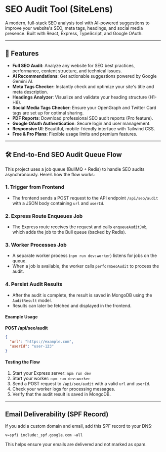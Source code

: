 # SEO Audit Tool (SiteLens)

A modern, full-stack SEO analysis tool with AI-powered suggestions to improve your website's SEO, meta tags, headings, and social media presence. Built with React, Express, TypeScript, and Google OAuth.

---

## 🚀 Features

- **Full SEO Audit**: Analyze any website for SEO best practices, performance, content structure, and technical issues.
- **AI Recommendations**: Get actionable suggestions powered by Google Gemini AI.
- **Meta Tags Checker**: Instantly check and optimize your site's title and meta description.
- **Headings Analyzer**: Visualize and validate your heading structure (H1-H6).
- **Social Media Tags Checker**: Ensure your OpenGraph and Twitter Card tags are set up for optimal sharing.
- **PDF Reports**: Download professional SEO audit reports (Pro feature).
- **Google OAuth Authentication**: Secure login and user management.
- **Responsive UI**: Beautiful, mobile-friendly interface with Tailwind CSS.
- **Free & Pro Plans**: Flexible usage limits and premium features.

---

## 🛠️ End-to-End SEO Audit Queue Flow

This project uses a job queue (BullMQ + Redis) to handle SEO audits asynchronously. Here’s how the flow works:

### 1. Trigger from Frontend
- The frontend sends a POST request to the API endpoint `/api/seo/audit` with a JSON body containing `url` and `userId`.

### 2. Express Route Enqueues Job
- The Express route receives the request and calls `enqueueAuditJob`, which adds the job to the Bull queue (backed by Redis).

### 3. Worker Processes Job
- A separate worker process (`npm run dev:worker`) listens for jobs on the queue.
- When a job is available, the worker calls `performSeoAudit` to process the audit.

### 4. Persist Audit Results
- After the audit is complete, the result is saved in MongoDB using the `AuditResult` model.
- Results can later be fetched and displayed in the frontend.

#### Example Usage

**POST /api/seo/audit**
```json
{
  "url": "https://example.com",
  "userId": "user-123"
}
```

#### Testing the Flow
1. Start your Express server: `npm run dev`
2. Start your worker: `npm run dev:worker`
3. Send a POST request to `/api/seo/audit` with a valid `url` and `userId`.
4. Check your worker logs for processing messages.
5. Verify that the audit result is saved in MongoDB.

---

## Email Deliverability (SPF Record)
If you add a custom domain and email, add this SPF record to your DNS:

```
v=spf1 include:_spf.google.com ~all
```

This helps ensure your emails are delivered and not marked as spam.
